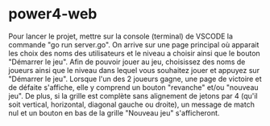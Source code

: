 # power4-web
Pour lancer le projet, mettre sur la console (terminal) de VSCODE la commande "go run server.go". 
On arrive sur une page principal où apparait les choix des noms des utilisateurs et le niveau a choisir ainsi que le bouton "Démarrer le jeu".
Afin de pouvoir jouer au jeu, choisissez des noms de joueurs ainsi que le niveau dans lequel vous souhaitez jouer et appuyez sur "Démarrer le jeu".
Lorsque l'un des 2 joueurs gagne, une page de victoire et de défaite s'affiche, elle y comprend un bouton "revanche" et/ou "nouveau jeu".
De plus, si la grille est complète sans alignement de jetons par 4 (qu'il soit vertical, horizontal, diagonal gauche ou droite), un message de match nul et un bouton en bas de la grille "Nouveau jeu" s'afficheront.
